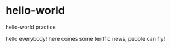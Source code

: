 # hello-world
hello-world practice

hello everybody!
here comes some teriffic news, people can fly!
